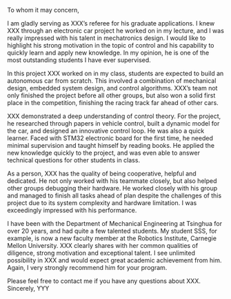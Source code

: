 To whom it may concern,I am gladly serving as XXX’s referee for his graduate applications. I knew XXX through an electronic car project he worked on in my lecture, and I was really impressed with his talent in mechatronics design. I would like to highlight his strong motivation in the topic of control and his capability to quickly learn and apply new knowledge. In my opinion, he is one of the most outstanding students I have ever supervised.In this project XXX worked on in my class, students are expected to build an autonomous car from scratch. This involved a combination of mechanical design, embedded system design, and control algorithms. XXX’s team not only finished the project before all other groups, but also won a solid first place in the competition, finishing the racing track far ahead of other cars.XXX demonstrated a deep understanding of control theory. For the project, he researched through papers in vehicle control, built a dynamic model for the car, and designed an innovative control loop. He was also a quick learner. Faced with STM32 electronic board for the first time, he needed minimal supervision and taught himself by reading books. He applied the new knowledge quickly to the project, and was even able to answer technical questions for other students in class.As a person, XXX has the quality of being cooperative, helpful and dedicated. He not only worked with his teammate closely, but also helped other groups debugging their hardware. He worked closely with his group and managed to finish all tasks ahead of plan despite the challenges of this project due to its system complexity and hardware limitation. I was exceedingly impressed with his performance.I have been with the Department of Mechanical Engineering at Tsinghua for over 20 years, and had quite a few talented students. My student SSS, for example, is now a new faculty member at the Robotics Institute, Carnegie Mellon University. XXX clearly shares with her common qualities of diligence, strong motivation and exceptional talent. I see unlimited possibility in XXX and would expect great academic achievement from him. Again, I very strongly recommend him for your program.Please feel free to contact me if you have any questions about XXX.Sincerely,YYY